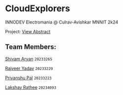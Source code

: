 # CloudExplorers
INNODEV Electromania @ Culrav-Avishkar MNNIT 2k24

Project: [View Abstract](https://github.com/Aryan10/CloudExplorers/blob/main/shared/abstract.pdf)

## Team Members:
[Shivam Aryan](https://github.com/Aryan10) `20233265`

[Rajveer Yadav](https://github.com/Raj-viir) `20233229`

[Priyanshu Pal](https://github.com/Hustler002) `20233223`

[Lakshay Rathee](https://github.com/RathiLakshay) `20234093`
